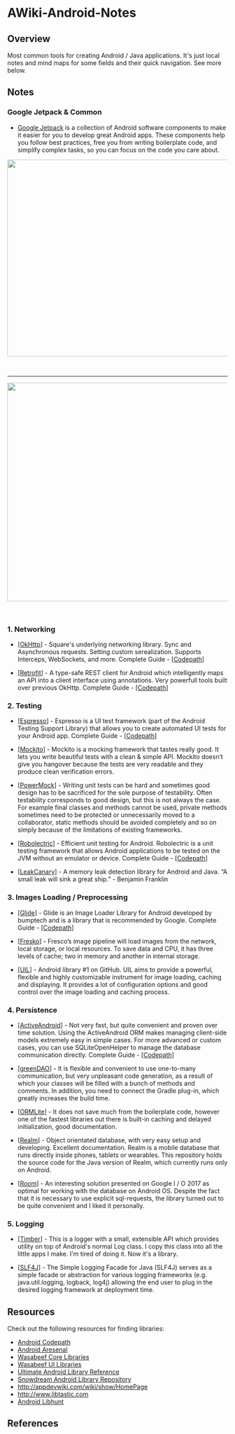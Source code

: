 # AWiki-Android-Notes


## Overview

Most common tools for creating Android / Java applications. It's just local notes and mind maps for some fields and their quick navigation. See more below. 



## Notes


### Google Jetpack & Common
* [Google Jetpack](https://developer.android.com/jetpack/) is a collection of Android software components to make it easier for you to develop great Android apps. These components help you follow best practices, free you from writing boilerplate code, and simplify complex tasks, so you can focus on the code you care about. 

<p align="center">
<img src="https://raw.githubusercontent.com/GensaGames/AWiki-Android-Tools/master/images/Android_Common.png" width="750" height="450" />
</p>
</br>


--------
<p align="center">
<img src="https://raw.githubusercontent.com/GensaGames/AWiki-Android-Tools/master/images/Android.png" width="800" height="500" />
</p>
</br>


### 1. Networking

 * [[OkHttp](http://square.github.io/okhttp/)] - Square's underlying networking library. Sync and Asynchronous requests. Setting custom serealization. Supports Interceps, WebSockets, and more. Complete Guide - [[Codepath](https://github.com/codepath/android_guides/wiki/Using-OkHttp)]
 
 * [[Retrofit](https://square.github.io/retrofit/)] - A type-safe REST client for Android which intelligently maps an API into a client interface using annotations. Very powerfull tools built over previous OkHttp. Complete Guide - [[Codepath](https://github.com/codepath/android_guides/wiki/Consuming-APIs-with-Retrofit)]


### 2. Testing

 * [[Espresso](https://developer.android.com/training/testing/espresso/)] - Espresso is a UI test framework (part of the Android Testing Support Library) that allows you to create automated UI tests for your Android app. Complete Guide - [[Codepath](https://github.com/codepath/android_guides/wiki/UI-Testing-with-Espresso)] 
 
 * [[Mockito](https://site.mockito.org/)] - Mockito is a mocking framework that tastes really good. It lets you write beautiful tests with a clean & simple API. Mockito doesn’t give you hangover because the tests are very readable and they produce clean verification errors.
 
 * [[PowerMock](https://github.com/powermock/powermock)] - Writing unit tests can be hard and sometimes good design has to be sacrificed for the sole purpose of testability. Often testability corresponds to good design, but this is not always the case. For example final classes and methods cannot be used, private methods sometimes need to be protected or unnecessarily moved to a collaborator, static methods should be avoided completely and so on simply because of the limitations of existing frameworks.
 
 * [[Robolectric](http://robolectric.org/)] - Efficient unit testing for Android. Robolectric is a unit testing framework that allows Android applications to be tested on the JVM without an emulator or device. Complete Guide - [[Codepath](https://github.com/codepath/android_guides/wiki/Unit-Testing-with-Robolectric)]
 
 * [[LeakCanary](https://github.com/square/leakcanary)] - A memory leak detection library for Android and Java. “A small leak will sink a great ship.” - Benjamin Franklin 

 
### 3. Images Loading / Preprocessing

 * [[Glide](https://github.com/bumptech/glide)] - Glide is an Image Loader Library for Android developed by bumptech and is a library that is recommended by Google. Complete Guide - [[Codepath](https://github.com/codepath/android_guides/wiki/Displaying-Images-with-the-Glide-Library)]
 
 * [[Fresko](https://frescolib.org/)] - Fresco’s image pipeline will load images from the network, local storage, or local resources. To save data and CPU, it has three levels of cache; two in memory and another in internal storage.
 
 * [[UIL](https://github.com/nostra13/Android-Universal-Image-Loader)] - Android library #1 on GitHub. UIL aims to provide a powerful, flexible and highly customizable instrument for image loading, caching and displaying. It provides a lot of configuration options and good control over the image loading and caching process.




### 4. Persistence

 * [[ActiveAndroid](http://www.activeandroid.com/)] - Not very fast, but quite convenient and proven over time solution. Using the ActiveAndroid ORM makes managing client-side models extremely easy in simple cases. For more advanced or custom cases, you can use SQLiteOpenHelper to manage the database communication directly. Complete Guide - [[Codepath](https://github.com/codepath/android_guides/wiki/ActiveAndroid-Guide)] 
 
 * [[greenDAO](https://github.com/greenrobot/greenDAO)] - It is flexible and convenient to use one-to-many communication, but very unpleasant code generation, as a result of which your classes will be filled with a bunch of methods and comments. In addition, you need to connect the Gradle plug-in, which greatly increases the build time.
 
 * [[ORMLite](http://ormlite.com/sqlite_java_android_orm.shtml)] - It does not save much from the boilerplate code, however one of the fastest libraries out there is built-in caching and delayed initialization, good documentation. 
 
 * [[Realm](https://github.com/realm/realm-java)] - Object orientated database, with very easy setup and developing. Excellent documentation. Realm is a mobile database that runs directly inside phones, tablets or wearables. This repository holds the source code for the Java version of Realm, which currently runs only on Android.
 
 * [[Room](https://developer.android.com/topic/libraries/architecture/room.html)] - An interesting solution presented on Google I / O 2017 as optimal for working with the database on Android OS. Despite the fact that it is necessary to use explicit sql-requests, the library turned out to be quite convenient and I liked it personally. 



### 5. Logging

 * [[Timber](https://github.com/JakeWharton/timber)] - This is a logger with a small, extensible API which provides utility on top of Android's normal Log class. I copy this class into all the little apps I make. I'm tired of doing it. Now it's a library.
 
 * [[SLF4J](https://github.com/qos-ch/slf4j)] - The Simple Logging Facade for Java (SLF4J) serves as a simple facade or abstraction for various logging frameworks (e.g. java.util.logging, logback, log4j) allowing the end user to plug in the desired logging framework at deployment time. 





## Resources

Check out the following resources for finding libraries:

 * [Android Codepath](https://github.com/codepath/android_guides/wiki/Must-Have-Libraries#advanced-pack)
 * [Android Aresenal](http://android-arsenal.com)
 * [Wasabeef Core Libraries](https://github.com/wasabeef/awesome-android-libraries)
 * [Wasabeef UI Libraries](https://github.com/wasabeef/awesome-android-ui)
 * [Ultimate Android Library Reference](https://github.com/aritraroy/UltimateAndroidReference/blob/master/README.md)
 * [Snowdream Android Library Repository](https://snowdream.github.io/awesome-android/)
 * <http://appdevwiki.com/wiki/show/HomePage>
 * <http://www.libtastic.com>
 * [Android Libhunt](https://android.libhunt.com/)

## References

